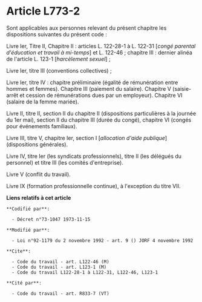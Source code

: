 # Article L773-2

Sont applicables aux personnes relevant du présent chapitre les dispositions suivantes du présent code :

Livre Ier, Titre II, Chapitre II : articles L. 122-28-1 à L. 122-31 [*congé parental d'éducation et travail à mi-temps*] et
L. 122-46 ; chapitre III : dernier alinéa de l'article L. 123-1 [*harcèlement sexuel*] ;

Livre Ier, titre III (conventions collectives) ;

Livre Ier, titre IV : chapitre préliminaire (égalité de rémunération entre hommes et femmes). Chapitre III (paiement du
salaire). Chapitre V (saisie-arrêt et cession de rémunérations dues par un employeur). Chapitre VI (salaire de la femme
mariée).

Livre II, titre II, section II du chapitre II (dispositions particulières à la journée du 1er mai), section II du chapitre
III (durée du congé), chapitre VI (congés pour événements familiaux).

Livre III, titre V, chapitre Ier, section I [*allocation d'aide publique*] (dispositions générales).

Livre IV, titre Ier (les syndicats professionnels), titre II (les délégués du personnel) et titre III (les comités
d'entreprise).

Livre V (conflit du travail).

Livre IX (formation professionnelle continue), à l'exception du titre VII.

**Liens relatifs à cet article**

	**Codifié par**:

	  - Décret n°73-1047 1973-11-15

	**Modifié par**:

	  - Loi n°92-1179 du 2 novembre 1992 - art. 9 () JORF 4 novembre 1992

	**Cite**:

	  - Code du travail - art. L122-46 (M)
	  - Code du travail - art. L123-1 (M)
	  - Code du travail L122-28-1 à L122-31, L122-46, L123-1

	**Cité par**:

	  - Code du travail - art. R833-7 (VT)
